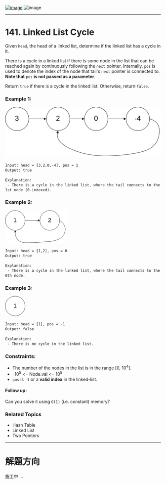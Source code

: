 [![image](https://img.shields.io/badge/Leetcode-Link-blue?logo=leetcode)](https://leetcode.com/problems/linked-list-cycle/)
![image](https://img.shields.io/badge/Difficulty-Easy-green)

---

# 141. Linked List Cycle

Given `head`, the head of a linked list, determine if the linked list has a cycle in it.

There is a cycle in a linked list if there is some node in the list that can be reached again by continuously following the `next` pointer. Internally, `pos` is used to denote the index of the node that tail's `next` pointer is connected to. **Note that** `pos` **is not passed as a parameter**.

Return `true` if there is a cycle in the linked list. Otherwise, return `false`.

### Example 1:

![image](./image/circularlinkedlist_test1.png)

```
Input: head = [3,2,0,-4], pos = 1
Output: true

Explanation:
 - There is a cycle in the linked list, where the tail connects to the 1st node (0-indexed).
```

### Example 2:

![image](./image/circularlinkedlist_test2.png)

```
Input: head = [1,2], pos = 0
Output: true

Explanation:
 - There is a cycle in the linked list, where the tail connects to the 0th node.
```

### Example 3:

![image](./image/circularlinkedlist_test3.png)

```
Input: head = [1], pos = -1
Output: false

Explanation:
 - There is no cycle in the linked list.
```

### Constraints:

- The number of the nodes in the list is in the range [0, $10^4$].
- -$10^5$ <= Node.val <= $10^5$
- `pos` is `-1` or a **valid index** in the linked-list.

#### Follow up:

Can you solve it using `O(1)` (i.e. constant) memory?

### Related Topics

- Hash Table
- Linked List
- Two Pointers
  
---

# 解題方向

施工中 ...